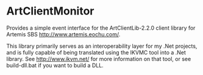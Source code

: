ArtClientMonitor
================
Provides a simple event interface for the ArtClientLib-2.2.0 client library for Artemis SBS http://www.artemis.eochu.com/.

This library primarily serves as an interoperability layer for my .Net projects, and is fully capable of being translated using the IKVMC tool into a .Net library. See http://www.ikvm.net/ for more information on that tool, or see build-dll.bat if you want to build a DLL.